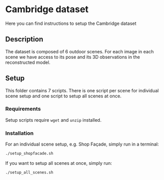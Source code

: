 # Cambridge dataset

Here you can find instructions to setup the Cambridge dataset

## Description

The dataset is composed of 6 outdoor scenes. For each image in each scene
we have access to its pose and its 3D observations in the reconstructed model.

## Setup

This folder contains 7 scripts. There is one script per scene for individual scene setup and one
script to setup all scenes at once.

### Requirements
Setup scripts require `wget` and `unzip` installed.

### Installation
For an individual scene setup, e.g. Shop Façade, simply run in a terminal:
```bash
./setup_shopfacade.sh
```

If you want to setup all scenes at once, simply run:
```bash
./setup_all_scenes.sh
```
